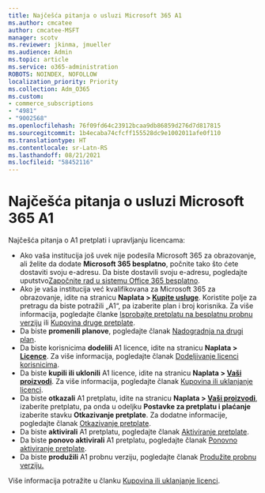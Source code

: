 ```yaml
---
title: Najčešća pitanja o usluzi Microsoft 365 A1
ms.author: cmcatee
author: cmcatee-MSFT
manager: scotv
ms.reviewer: jkinma, jmueller
ms.audience: Admin
ms.topic: article
ms.service: o365-administration
ROBOTS: NOINDEX, NOFOLLOW
localization_priority: Priority
ms.collection: Adm_O365
ms.custom:
- commerce_subscriptions
- "4981"
- "9002568"
ms.openlocfilehash: 76f09fd64c23912bcaa9db86859d276d7d817815
ms.sourcegitcommit: 1b4ecaba74cfcff155528dc9e1002011afe0f110
ms.translationtype: HT
ms.contentlocale: sr-Latn-RS
ms.lasthandoff: 08/21/2021
ms.locfileid: "58452116"
---
```

# <a name="microsoft-365-a1-faq"></a>Najčešća pitanja o usluzi Microsoft 365 A1

Najčešća pitanja o A1 pretplati i upravljanju licencama:

- Ako vaša institucija još uvek nije podesila Microsoft 365 za obrazovanje, ali želite da dodate **Microsoft 365 besplatno**, počnite tako što ćete dostaviti svoju e-adresu. Da biste dostavili svoju e-adresu, pogledajte uputstvo[Započnite rad u sistemu Office 365 besplatno](https://www.microsoft.com/education/products/office).  
- Ako je vaša institucija već kvalifikovana za Microsoft 365 za obrazovanje, idite na stranicu **Naplata > [Kupite usluge](https://go.microsoft.com/fwlink/p/?linkid=868433)**. Koristite polje za pretragu da biste potražili „A1“, pa izaberite plan i broj korisnika. Za više informacija, pogledajte članke [Isprobajte pretplatu na besplatnu probnu verziju](https://docs.microsoft.com/microsoft-365/commerce/try-or-buy-microsoft-365#try-a-free-trial-subscription) ili [Kupovina druge pretplate](https://docs.microsoft.com/microsoft-365/commerce/try-or-buy-microsoft-365#buy-a-different-subscription).
- Da biste **promenili planove**, pogledajte članak [Nadogradnja na drugi plan](https://docs.microsoft.com/microsoft-365/commerce/subscriptions/upgrade-to-different-plan).
- Da biste korisnicima **dodelili** A1 licence, idite na stranicu **Naplata > [Licence](https://go.microsoft.com/fwlink/p/?linkid=842264)**. Za više informacija, pogledajte članak [Dodeljivanje licenci korisnicima](https://docs.microsoft.com/microsoft-365/admin/manage/assign-licenses-to-users).
- Da biste **kupili ili uklonili** A1 licence, idite na stranicu **Naplata > [Vaši proizvodi](https://go.microsoft.com/fwlink/p/?linkid=842054)**. Za više informacija, pogledajte članak [Kupovina ili uklanjanje licenci](https://docs.microsoft.com/microsoft-365/commerce/licenses/buy-licenses#buy-or-remove-licenses-for-your-business-subscription).
- Da biste **otkazali** A1 pretplatu, idite na stranicu **Naplata > [Vaši proizvodi](https://go.microsoft.com/fwlink/p/?linkid=842054)**, izaberite pretplatu, pa onda u odeljku **Postavke za pretplatu i plaćanje** izaberite stavku **Otkazivanje pretplate**. Za dodatne informacije, pogledajte članak [Otkazivanje pretplate](https://docs.microsoft.com/microsoft-365/commerce/subscriptions/cancel-your-subscription).
- Da biste **aktivirali** A1 pretplatu, pogledajte članak [Aktiviranje pretplate](https://docs.microsoft.com/alchemyinsights/activate-your-office-365-subscription).
- Da biste **ponovo aktivirali** A1 pretplatu, pogledajte članak [Ponovno aktiviranje pretplate](https://docs.microsoft.com/alchemyinsights/reactivate-your-subscription).
- Da biste **produžili** A1 probnu verziju, pogledajte članak [Produžite probnu verziju.](https://docs.microsoft.com/microsoft-365/commerce/extend-your-trial)

Više informacija potražite u članku [Kupovina ili uklanjanje licenci](https://docs.microsoft.com/microsoft-365/commerce/licenses/buy-licenses).